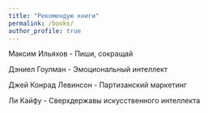 ```yaml
---
title: "Рекомендую книги"
permalink: /books/
author_profile: true
---
```


Максим Ильяхов - Пиши, сокращай

Дэниел Гоулман - Эмоциональный интеллект

Джей Конрад Левинсон - Партизанский маркетинг

Ли Кайфу - Сверхдержавы искусственного интеллекта
